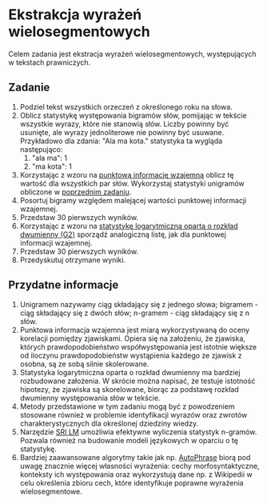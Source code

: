 # Ekstrakcja wyrażeń wielosegmentowych

Celem zadania jest ekstracja wyrażeń wielosegmentowych, występujących w tekstach prawniczych.

## Zadanie

1. Podziel tekst wszystkich orzeczeń z określonego roku na słowa.
1. Oblicz statystykę występowania bigramów słów, pomijając w tekście wszystkie wyrazy,
   które nie stanowią słów. Liczby powinny być usunięte, ale wyrazy jednoliterowe nie powinny być usuwane. Przykładowo
   dla zdania: "Ala ma kota." statystyka ta wygląda następująco:
   1. "ala ma": 1
   1. "ma kota": 1
1. Korzystając z wzoru na [punktową informację wzajemną](https://en.wikipedia.org/wiki/Pointwise_mutual_information)
   oblicz tę wartość dla wszystkich par słów. Wykorzystaj statystyki unigramów obliczone w [poprzednim zadaniu](3-levenshtein.md).
1. Posortuj bigramy względem malejącej wartości punktowej informacji wzajemnej.
1. Przedstaw 30 pierwszych wyników.
1. Korzystając z wzoru na [statystykę logarytmiczną opartą o rozkład dwumienny (G2)](http://tdunning.blogspot.com/2008/03/surprise-and-coincidence.html)
   sporządź analogiczną listę, jak dla punktowej informacji wzajemnej.
1. Przedstaw 30 pierwszych wyników.
1. Przedyskutuj otrzymane wyniki.

## Przydatne informacje

1. Unigramem nazywamy ciąg składający się z jednego słowa; bigramem - ciąg składający się z dwóch słów; n-gramem - ciąg składający się z n słów.
1. Punktowa informacja wzajemna jest miarą wykorzystywaną do oceny korelacji pomiędzy zjawiskami. 
   Opiera się na założeniu, że zjawiska, których prawdopodobieństwo współwystępowania jest istotnie większe
   od iloczynu prawdopodobieństw wystąpienia każdego ze zjawisk z osobna, są ze sobą silnie skolerowane.
1. Statystyka logarytmiczna oparta o rozkład dwumienny ma bardziej rozbudowane założenia. 
   W skrócie można napisać, że testuje istotność hipotezy, że zjawiska są skorelowane,
   biorąc za podstawę rozkład dwumienny występowania słów w tekście.
1. Metody przedstawione w tym zadaniu mogą być z powodzeniem stosowane również w problemie identyfikacji wyrazów oraz
   zwrotów charakterystycznych dla określonej dziedziny wiedzy.
1. Narzędzie [SRI LM](http://www.speech.sri.com/projects/srilm/) umożliwia efektywne wyliczenia statystyk n-gramów.
   Pozwala również na budowanie modeli językowych w oparciu o tę statystykę.
1. Bardziej zaawansowane algorytmy takie jak np. [AutoPhrase](https://github.com/shangjingbo1226/AutoPhrase) biorą pod
   uwagę znacznie więcej własności wyrażenia: cechy morfosyntaktyczne, konteksty ich występowania oraz wykorzystują dane
   np. z Wikipedii w celu określenia zbioru cech, które identyfikuje poprawne wyrażenia wielosegmentowe.
